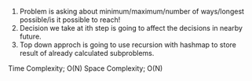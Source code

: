 1. Problem is asking about minimum/maximum/number of ways/longest possible/is it possible to reach!
2. Decision we take at ith step is going to affect the decisions in nearby future.
3. Top down approch is going to use recursion with hashmap to store result of already calculated subproblems.

Time Complexity; O(N)
Space Complexity; O(N)
